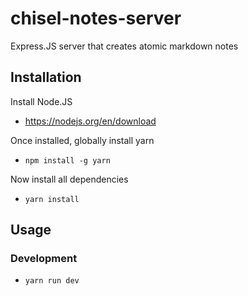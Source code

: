 # chisel-notes-server

Express.JS server that creates atomic markdown notes

## Installation

Install Node.JS

- https://nodejs.org/en/download

Once installed, globally install yarn

- `npm install -g yarn`

Now install all dependencies

- `yarn install`

## Usage

### Development

- `yarn run dev`

